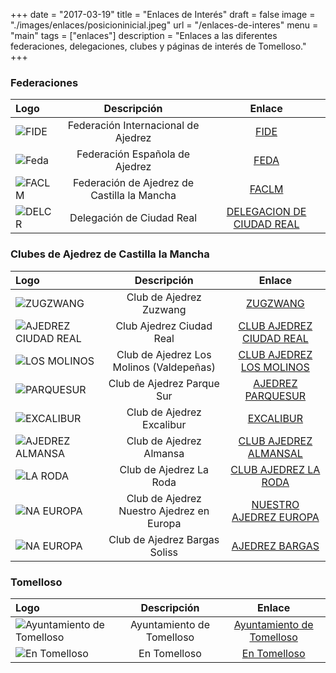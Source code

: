 +++
date = "2017-03-19"
title = "Enlaces de Interés"
draft = false
image = "./images/enlaces/posicioninicial.jpeg"
url = "/enlaces-de-interes"
menu = "main"
tags = ["enlaces"]
description = "Enlaces a las diferentes federaciones, delegaciones, clubes y páginas de interés de Tomelloso."
+++

### Federaciones

| Logo     | Descripción | Enlace |
| :------- | :----------:| :-----:|
| ![FIDE](/images/enlaces/FIDE.jpg)  | Federación Internacional de Ajedrez    | [FIDE](http://www.fide.com)   |
| ![Feda](/images/enlaces/feda.png)  | Federación Española de Ajedrez    | [FEDA](http://www.feda.org) |
| ![FACLM](/images/enlaces/FACLM1.png)  | Federación de Ajedrez de Castilla la Mancha   | [FACLM](http://www.faclm.org)|
| ![DELCR](/images/enlaces/delcr.png)  | Delegación de Ciudad Real    | [DELEGACION DE  CIUDAD REAL](http://ajedrezdelecr.webnode.es) |


### Clubes de Ajedrez de Castilla la Mancha

| Logo     | Descripción | Enlace |
| :------- | :----------:| :-----:|
| ![ZUGZWANG](/images/enlaces/zugzwang.gif)  | Club de Ajedrez Zuzwang   | [ZUGZWANG](http://www.zugzwang.es)   |
| ![AJEDREZ CIUDAD REAL](/images/enlaces/CiudadReal.jpg)  | Club Ajedrez Ciudad Real    | [CLUB AJEDREZ CIUDAD REAL](http://www.zugzwang.es) |
| ![LOS MOLINOS](/images/enlaces/LOSMOLINOS.jpg)  | Club de Ajedrez Los Molinos (Valdepeñas)   | [CLUB AJEDREZ LOS MOLINOS](http:/http://ajedrezvaldepenas.blogspot.com.es)|
| ![PARQUESUR](/images/enlaces/PARQUESUR.gif)  | Club de Ajedrez Parque Sur | [AJEDREZ PARQUESUR](http://www.AJEDREZPARQUESURALBACETE.es)|
| ![EXCALIBUR](/images/enlaces/Excalibur.jpg)  | Club de Ajedrez Excalibur    | [EXCALIBUR](http://www.ajedrezexcalibur.com)   |
| ![AJEDREZ ALMANSA](/images/enlaces/almansa.jpg)  | Club de Ajedrez Almansa    | [CLUB AJEDREZ ALMANSAL](http://clubajedrez.usuarios.tvalmansa.com) |
| ![LA RODA](/images/enlaces/LARODA.png)  | Club de Ajedrez La Roda   | [CLUB AJEDREZ LA RODA](http://clubajedrez.usuarios.tvalmansa.comhttp://ajedrezlaroda.com/)|
| ![NA EUROPA](/images/enlaces/NAEUROPA.jpg)  | Club de Ajedrez Nuestro Ajedrez en Europa | [NUESTRO AJEDREZ EUROPA](http://www.nuestroajedrezeneuropa.com)|
| ![NA EUROPA](/images/enlaces/BARGAS.JPG)  | Club de Ajedrez Bargas Soliss | [AJEDREZ BARGAS](http://http://ajedrezbargas.blogspot.com.es/)|

### Tomelloso

| Logo     | Descripción | Enlace |
| :------- | :----------:| :-----:|
| ![Ayuntamiento de Tomelloso](/images/enlaces/ayuntamiento.jpg)  | Ayuntamiento de Tomelloso   | [Ayuntamiento de Tomelloso](http://www.tomelloso.es/)   |
| ![En Tomelloso](/images/enlaces/entomelloso.png)  | En Tomelloso    | [En Tomelloso](http://entomelloso.com/) |


















